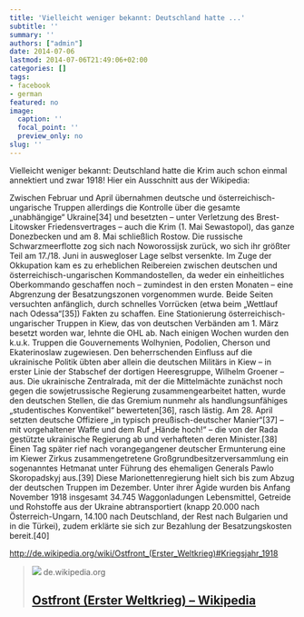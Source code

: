 ```yaml
---
title: 'Vielleicht weniger bekannt: Deutschland hatte ...'
subtitle: ''
summary: ''
authors: ["admin"]
date: 2014-07-06
lastmod: 2014-07-06T21:49:06+02:00
categories: []
tags:
- facebook
- german
featured: no
image:
  caption: ''
  focal_point: ''
  preview_only: no
slug: ''
---
```

Vielleicht weniger bekannt: Deutschland hatte die Krim auch schon einmal annektiert und zwar 1918! Hier ein Ausschnitt aus der Wikipedia:

Zwischen Februar und April übernahmen deutsche und österreichisch-ungarische Truppen allerdings die Kontrolle über die gesamte „unabhängige“ Ukraine[34] und besetzten – unter Verletzung des Brest-Litowsker Friedensvertrages – auch die Krim (1. Mai Sewastopol), das ganze Donezbecken und am 8. Mai schließlich Rostow. Die russische Schwarzmeerflotte zog sich nach Noworossijsk zurück, wo sich ihr größter Teil am 17./18. Juni in auswegloser Lage selbst versenkte. Im Zuge der Okkupation kam es zu erheblichen Reibereien zwischen deutschen und österreichisch-ungarischen Kommandostellen, da weder ein einheitliches Oberkommando geschaffen noch – zumindest in den ersten Monaten – eine Abgrenzung der Besatzungszonen vorgenommen wurde. Beide Seiten versuchten anfänglich, durch schnelles Vorrücken (etwa beim „Wettlauf nach Odessa“[35]) Fakten zu schaffen. Eine Stationierung österreichisch-ungarischer Truppen in Kiew, das von deutschen Verbänden am 1. März besetzt worden war, lehnte die OHL ab. Nach einigen Wochen wurden den k.u.k. Truppen die Gouvernements Wolhynien, Podolien, Cherson und Ekaterinoslaw zugewiesen. Den beherrschenden Einfluss auf die ukrainische Politik übten aber allein die deutschen Militärs in Kiew – in erster Linie der Stabschef der dortigen Heeresgruppe, Wilhelm Groener – aus. Die ukrainische Zentralrada, mit der die Mittelmächte zunächst noch gegen die sowjetrussische Regierung zusammengearbeitet hatten, wurde den deutschen Stellen, die das Gremium nunmehr als handlungsunfähiges „studentisches Konventikel“ bewerteten[36], rasch lästig. Am 28. April setzten deutsche Offiziere „in typisch preußisch-deutscher Manier“[37] – mit vorgehaltener Waffe und dem Ruf „Hände hoch!“ – die von der Rada gestützte ukrainische Regierung ab und verhafteten deren Minister.[38] Einen Tag später rief nach vorangegangener deutscher Ermunterung eine im Kiewer Zirkus zusammengetretene Großgrundbesitzerversammlung ein sogenanntes Hetmanat unter Führung des ehemaligen Generals Pawlo Skoropadskyj aus.[39] Diese Marionettenregierung hielt sich bis zum Abzug der deutschen Truppen im Dezember. Unter ihrer Ägide wurden bis Anfang November 1918 insgesamt 34.745 Waggonladungen Lebensmittel, Getreide und Rohstoffe aus der Ukraine abtransportiert (knapp 20.000 nach Österreich-Ungarn, 14.100 nach Deutschland, der Rest nach Bulgarien und in die Türkei), zudem erklärte sie sich zur Bezahlung der Besatzungskosten bereit.[40]

http://de.wikipedia.org/wiki/Ostfront_(Erster_Weltkrieg)#Kriegsjahr_1918
> [![](https://upload.wikimedia.org/wikipedia/commons/b/b1/Eastern_Front%2C_1914.jpg)](http://de.wikipedia.org/wiki/Ostfront_(Erster_Weltkrieg)#Kriegsjahr_1918)
> de.wikipedia.org
> ## [Ostfront (Erster Weltkrieg) – Wikipedia](http://de.wikipedia.org/wiki/Ostfront_(Erster_Weltkrieg)#Kriegsjahr_1918)
>


